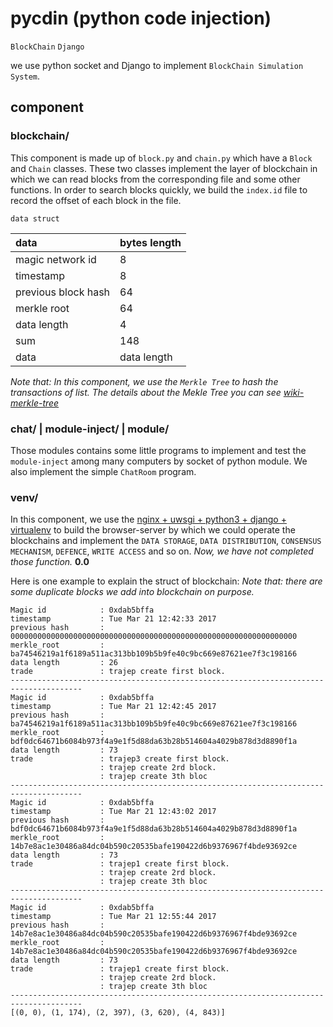 # pycdin (python code injection)

``BlockChain`` ``Django``

we use python socket and Django to implement ``BlockChain Simulation System``.

## component
### blockchain/
  This component is made up of ``block.py`` and ``chain.py`` which have a ``Block`` and ``Chain`` classes. These two classes implement the layer of blockchain in which we can read blocks from the corresponding file and some other functions. In order to search blocks quickly, we build the ``index.id`` file to record the offset of each block in the file. 

    data struct
| data |bytes length|
|:---|:---|
|  magic network id | 8 |
|  timestamp |  8  |
|  previous block hash |  64  |
|  merkle root |  64  |
|  data length |  4  |
|  sum |  148  |
|  data |  data length  |

*Note that: In this component, we use the ``Merkle Tree`` to hash the transactions of list. The details about the Mekle Tree you can see [wiki-merkle-tree](https://en.wikipedia.org/wiki/Merkle_tree)*

### chat/ | module-inject/ | module/
Those modules contains some little programs to implement and test the ``module-inject`` among many computers by socket of python module. We also implement the simple ``ChatRoom`` program.

### venv/
In this component, we use the [nginx + uwsgi + python3 + django + virtualenv](http://uwsgi-docs.readthedocs.io/en/latest/WSGIquickstart.html) to build the browser-server by which we could operate the blockchains and implement the ``DATA STORAGE``, ``DATA DISTRIBUTION``, ``CONSENSUS MECHANISM``, ``DEFENCE``, ``WRITE ACCESS`` and so on. *Now, we have not completed those function.*
**0.0**
  
Here is one example to explain the struct of blockchain:
*Note that: there are some duplicate blocks we add into blockchain on purpose.*
```
Magic id            : 0xdab5bffa
timestamp           : Tue Mar 21 12:42:33 2017
previous hash       : 0000000000000000000000000000000000000000000000000000000000000000
merkle_root         : ba74546219a1f6189a511ac313bb109b5b9fe40c9bc669e87621ee7f3c198166
data length         : 26
trade               : trajep create first block.
--------------------------------------------------------------------------------------
Magic id            : 0xdab5bffa
timestamp           : Tue Mar 21 12:42:45 2017
previous hash       : ba74546219a1f6189a511ac313bb109b5b9fe40c9bc669e87621ee7f3c198166
merkle_root         : bdf0dc64671b6084b973f4a9e1f5d88da63b28b514604a4029b878d3d8890f1a
data length         : 73
trade               : trajep3 create first block.
                    : trajep create 2rd block.
                    : trajep create 3th bloc
--------------------------------------------------------------------------------------
Magic id            : 0xdab5bffa
timestamp           : Tue Mar 21 12:43:02 2017
previous hash       : bdf0dc64671b6084b973f4a9e1f5d88da63b28b514604a4029b878d3d8890f1a
merkle_root         : 14b7e8ac1e30486a84dc04b590c20535bafe190422d6b9376967f4bde93692ce
data length         : 73
trade               : trajep1 create first block.
                    : trajep create 2rd block.
                    : trajep create 3th bloc
--------------------------------------------------------------------------------------
Magic id            : 0xdab5bffa
timestamp           : Tue Mar 21 12:55:44 2017
previous hash       : 14b7e8ac1e30486a84dc04b590c20535bafe190422d6b9376967f4bde93692ce
merkle_root         : 14b7e8ac1e30486a84dc04b590c20535bafe190422d6b9376967f4bde93692ce
data length         : 73
trade               : trajep1 create first block.
                    : trajep create 2rd block.
                    : trajep create 3th bloc
--------------------------------------------------------------------------------------
[(0, 0), (1, 174), (2, 397), (3, 620), (4, 843)]

```
